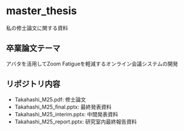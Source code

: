 # master_thesis
私の修士論文に関する資料
## 卒業論文テーマ
アバタを活用してZoom Fatigueを軽減するオンライン会議システムの開発
## リポジトリ内容
- Takahashi_M25.pdf: 修士論文
- Takahashi_M25_final.pptx: 最終発表資料
- Takahashi_M25_interim.pptx: 中間発表資料
- Takahashi_M25_report.pptx: 研究室内最終報告資料
